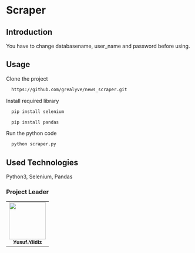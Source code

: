# Scraper

## Introduction

You have to change databasename, user_name and password before using.
## Usage

Clone the project

```bash
  https://github.com/grealyve/news_scraper.git
```

Install required library

```bash
  pip install selenium
```
```bash
  pip install pandas
```

Run the python code

```bash
  python scraper.py
```

  
## Used Technologies

Python3, Selenium, Pandas

### Project Leader

<table>
  <tr>
    <td align="center"><a href="https://justwhit3.github.io/"><img src="https://avatars.githubusercontent.com/u/41903311?v=4" width="100px;" alt=""/><br /><sub><b>Yusuf Yildiz</b></sub></a></td>
  </tr>
</table>
